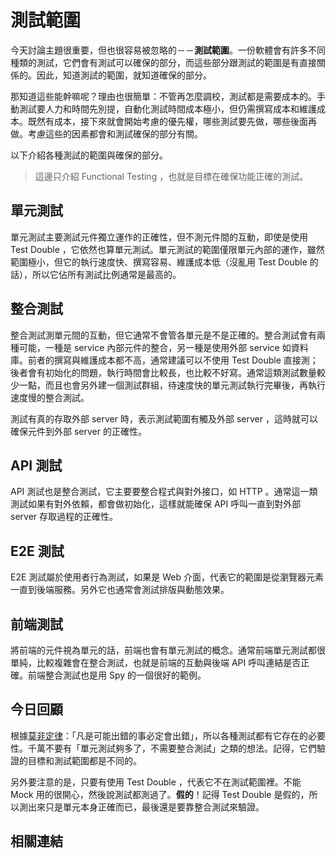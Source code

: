 # 測試範圍

今天討論主題很重要，但也很容易被忽略的－－**測試範圍**。一份軟體會有許多不同種類的測試，它們會有測試可以確保的部分，而這些部分跟測試的範圍是有直接關係的。因此，知道測試的範圍，就知道確保的部分。

那知道這些能幹嘛呢？理由也很簡單：不管再怎麼調校，測試都是需要成本的。手動測試要人力和時間先別提，自動化測試時間成本極小，但仍需撰寫成本和維護成本。既然有成本，接下來就會開始考慮的優先權，哪些測試要先做，哪些後面再做。考慮這些的因素都會和測試確保的部分有關。

以下介紹各種測試的範圍與確保的部分。

> 這邊只介紹 Functional Testing ，也就是目標在確保功能正確的測試。

## 單元測試

單元測試主要測試元件獨立運作的正確性，但不測元件間的互動，即使是使用 Test Double ，它依然也算單元測試。單元測試的範圍僅限單元內部的運作，雖然範圍極小，但它的執行速度快、撰寫容易、維護成本低（沒亂用 Test Double 的話），所以它佔所有測試比例通常是最高的。

## 整合測試

整合測試測單元間的互動，但它通常不會管各單元是不是正確的。整合測試會有兩種可能，一種是 service 內部元件的整合，另一種是使用外部 service 如資料庫。前者的撰寫與維護成本都不高，通常建議可以不使用 Test Double 直接測；後者會有初始化的問題，執行時間會比較長，也比較不好寫。通常這類測試數量較少一點，而且也會另外建一個測試群組，待速度快的單元測試執行完畢後，再執行速度慢的整合測試。

測試有真的存取外部 server 時，表示測試範圍有觸及外部 server ，這時就可以確保元件到外部 server 的正確性。

## API 測試

API 測試也是整合測試，它主要要整合程式與對外接口，如 HTTP 。通常這一類測試如果有對外依賴，都會做初始化，這樣就能確保 API 呼叫一直到對外部 server 存取過程的正確性。 

## E2E 測試

E2E 測試屬於使用者行為測試，如果是 Web 介面，代表它的範圍是從瀏覽器元素一直到後端服務。另外它也通常會測試排版與動態效果。

## 前端測試

將前端的元件視為單元的話，前端也會有單元測試的概念。通常前端單元測試都很單純，比較複雜會在整合測試，也就是前端的互動與後端 API 呼叫連結是否正確。前端整合測試也是用 Spy 的一個很好的範例。

## 今日回顧

根據[莫非定律][]：「凡是可能出錯的事必定會出錯」，所以各種測試都有它存在的必要性。千萬不要有「單元測試夠多了，不需要整合測試」之類的想法。記得，它們驗證的目標和測試範圍都是不同的。

另外要注意的是，只要有使用 Test Double ，代表它不在測試範圍裡。不能 Mock 用的很開心，然後說測試都測過了。**假的**！記得 Test Double 是假的，所以測出來只是單元本身正確而已，最後還是要靠整合測試來驗證。

## 相關連結

[莫非定律]: https://zh.wikipedia.org/wiki/%E6%91%A9%E8%8F%B2%E5%AE%9A%E7%90%86
